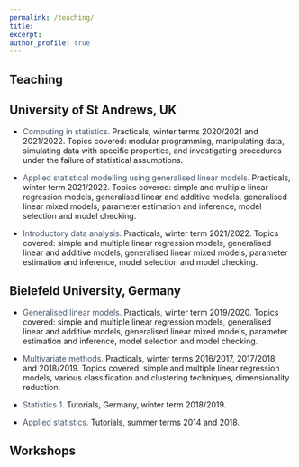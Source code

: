 ```yaml
---
permalink: /teaching/
title:
excerpt:
author_profile: true
---
```

Teaching
----

University of St Andrews, UK
----

- <span style="color: #44546a;">Computing in statistics.</span>
Practicals, winter terms 2020/2021 and 2021/2022. Topics covered: modular programming, manipulating data, simulating data with specific properties, and investigating procedures under the failure of statistical assumptions.

- <span style="color: #44546a;">Applied statistical modelling using generalised linear models.</span>
Practicals, winter term 2021/2022. Topics covered: simple and multiple linear regression models, generalised linear and additive models, generalised linear mixed models, parameter estimation and inference, model selection and model checking.

- <span style="color: #44546a;">Introductory data analysis.</span>
Practicals, winter term 2021/2022. Topics covered: simple and multiple linear regression models, generalised linear and additive models, generalised linear mixed models, parameter estimation and inference, model selection and model checking.

Bielefeld University, Germany
----

- <span style="color: #44546a;">Generalised linear models.</span>
Practicals, winter term 2019/2020. Topics covered: simple and multiple linear regression models, generalised linear and additive models, generalised linear mixed models, parameter estimation and inference, model selection and model checking.

- <span style="color: #44546a;">Multivariate methods.</span>
Practicals, winter terms 2016/2017, 2017/2018, and 2018/2019. Topics covered: simple and multiple linear regression models, various classification and clustering techniques, dimensionality reduction.

- <span style="color: #44546a;"> Statistics 1.</span>
Tutorials, Germany, winter term 2018/2019.

- <span style="color: #44546a;"> Applied statistics.</span>
Tutorials, summer terms 2014 and 2018.

Workshops
----
